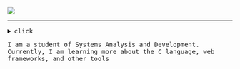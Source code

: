 ![](https://readme-typing-svg.demolab.com?font=Fira+Code&pause=1000&color=EDEDED&random=false&width=435&lines=Hello,+my+name+is+Guilherme!)
 <hr>

<details><summary><samp>click</samp></summary>
  
```rust
public class Main {
    public static void main(String[] args) {
        System.out.println("Welcome!");
    }
}

```
<br>

[![Harlok's WakaTime stats](https://github-readme-stats.vercel.app/api/wakatime?uguisousa=ffflabs)](https://github.com/anuraghazra/github-readme-stats)
</details>

<samp>I am a student of Systems Analysis and Development. Currently, I am learning more about the C language, web frameworks, and other tools</samp>
